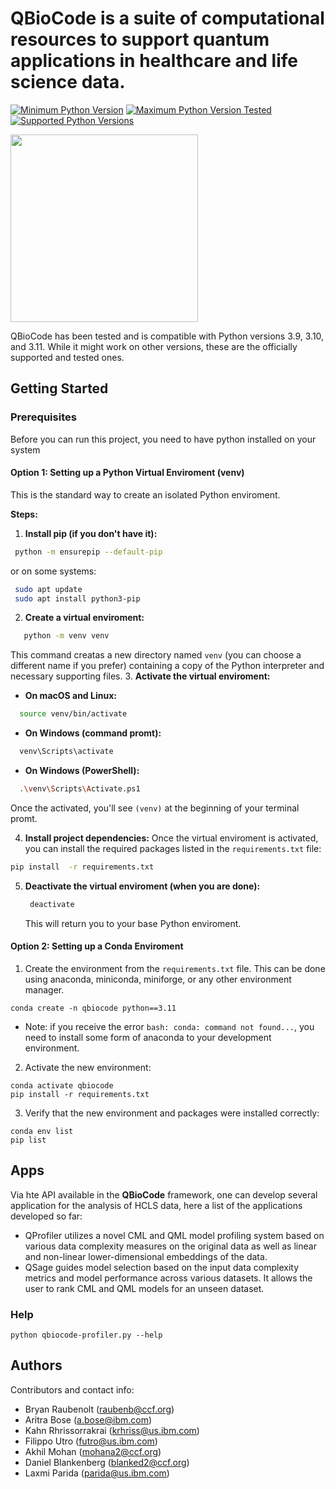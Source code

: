 # QBioCode is a suite of computational resources to support quantum applications in healthcare and life science data. 

 [![Minimum Python Version](https://img.shields.io/badge/Python-%3E=%203.9-blue)](https://www.python.org/downloads/) [![Maximum Python Version Tested](https://img.shields.io/badge/Python-%3C=%203.11-blueviolet)](https://www.python.org/downloads/) [![Supported Python Versions](https://img.shields.io/badge/Python-3.9%20%7C%203.10%20%7C%203.11-blue)](https://www.python.org/downloads/) 
 
<img src="docs/source/img/QBioCode_logo.png" width="300" />

QBioCode has been tested and is compatible with Python versions 3.9, 3.10, and 3.11. While it might work on other versions, these are the officially supported and tested ones.

## Getting Started

### Prerequisites

Before you can run this project, you need to have python installed on your system

#### Option 1: Setting up a Python Virtual Enviroment (venv)

This is the standard way to create an isolated Python enviroment.

**Steps:**

1. **Install pip (if you don't have it):**
  ```bash
   python -m ensurepip --default-pip
  ```
  or on some systems:
 ```bash
  sudo apt update
  sudo apt install python3-pip
  ```
2. **Create a virtual enviroment:**
```bash
   python -m venv venv
  ```
This command creatas a new directory named `venv` (you can choose a different name if you prefer) containing a copy of the Python interpreter and necessary supporting files.
3. **Activate the virtual enviroment:**
* **On macOS and Linux:**
```bash
  source venv/bin/activate
  ```
* **On Windows (command promt):**
```bash
  venv\Scripts\activate
  ```
* **On Windows (PowerShell):**
```bash
  .\venv\Scripts\Activate.ps1
  ```
Once the activated, you'll see `(venv)` at the beginning of your terminal promt.

4. **Install project dependencies:**
   Once the virtual enviroment is activated, you can install the required packages listed in the `requirements.txt` file:
  ```bash
  pip install  -r requirements.txt
  ```
5. **Deactivate the virtual enviroment (when you are done):**
   ```bash
    deactivate
   ```
   This will return you to your base Python enviroment.

#### Option 2: Setting up a Conda Enviroment

1. Create the environment from the `requirements.txt` file.  This can be done using anaconda, miniconda, miniforge, or any other environment manager.
```
conda create -n qbiocode python==3.11

```
* Note: if you receive the error `bash: conda: command not found...`, you need to install some form of anaconda to your development environment.
2. Activate the new environment:
```
conda activate qbiocode
pip install -r requirements.txt
```
3. Verify that the new environment and packages were installed correctly:
```
conda env list
pip list
```
<!-- * Additional resources:
   * [Connect to computing cluster](http://ccc.pok.ibm.com:1313/gettingstarted/newusers/connecting/)
   * [Set up / install Anaconda on remote linux server](https://kengchichang.com/post/conda-linux/)
   * [Set up remote development environment using VSCode](https://code.visualstudio.com/docs/remote/ssh) -->

<a name="running_qbiocode"></a>
<!-- ### Running qbiocode -->

<!-- [![Notebook Template][notebook]](#running_comical) -->

<!-- 1. Request resources from computing cluster:
```
jbsub -cores 2+1 -q x86_1h -mem 5g -interactive bash
```
OR
Submit your job without the interactive session (shown later).  -->

<!-- 2. Activate the new environment:
```
conda activate qbiocode
``` -->

## Apps

Via hte API available in the **QBioCode** framework, one can develop several application for the analysis of HCLS data, here a list of the applications developed so far:

- QProfiler utilizes a novel CML and QML model profiling system based on various data complexity measures on the original data as well as linear and non-linear lower-dimensional embeddings of the data.
- QSage guides model selection based on the input data complexity metrics and model performance across various datasets. It allows the user to rank CML and QML models for an unseen dataset.


### Help
```
python qbiocode-profiler.py --help
```

## Authors

Contributors and contact info:

* Bryan Raubenolt (raubenb@ccf.org)
* Aritra Bose (a.bose@ibm.com)
* Kahn Rhrissorrakrai (krhriss@us.ibm.com)
* Filippo Utro (futro@us.ibm.com)
* Akhil Mohan (mohana2@ccf.org)
* Daniel Blankenberg (blanked2@ccf.org)
* Laxmi Parida (parida@us.ibm.com)
